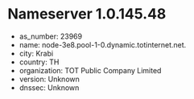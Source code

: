 # Nameserver 1.0.145.48

* as_number: 23969
* name: node-3e8.pool-1-0.dynamic.totinternet.net.
* city: Krabi
* country: TH
* organization: TOT Public Company Limited
* version: Unknown
* dnssec: Unknown
